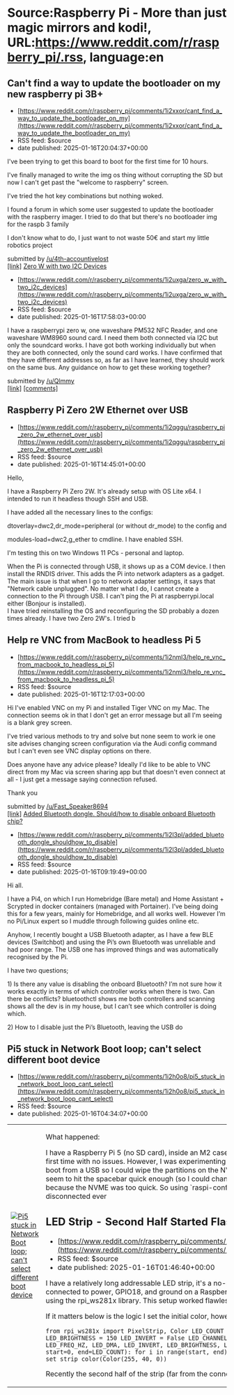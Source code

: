 # Source:Raspberry Pi - More than just magic mirrors and kodi!, URL:https://www.reddit.com/r/raspberry_pi/.rss, language:en

## Can't find a way to update the bootloader on my new raspberry pi 3B+
 - [https://www.reddit.com/r/raspberry_pi/comments/1i2xxor/cant_find_a_way_to_update_the_bootloader_on_my](https://www.reddit.com/r/raspberry_pi/comments/1i2xxor/cant_find_a_way_to_update_the_bootloader_on_my)
 - RSS feed: $source
 - date published: 2025-01-16T20:04:37+00:00

<!-- SC_OFF --><div class="md"><p>I&#39;ve been trying to get this board to boot for the first time for 10 hours.</p> <p>I&#39;ve finally managed to write the img os thing without corrupting the SD but now I can&#39;t get past the &quot;welcome to raspberry&quot; screen.</p> <p>I&#39;ve tried the hot key combinations but nothing woked.</p> <p>I found a forum in which some user suggested to update the bootloader with the raspberry imager. I tried to do that but there&#39;s no bootloader img for the raspb 3 family</p> <p>I don&#39;t know what to do, I just want to not waste 50€ and start my little robotics project </p> </div><!-- SC_ON --> &#32; submitted by &#32; <a href="https://www.reddit.com/user/4th-accountivelost"> /u/4th-accountivelost </a> <br/> <span><a href="https://www.reddit.com/r/raspberry_pi/comments/1i2xxor/cant_find_a_way_to_update_the_bootloader_on_my/">[link]</a></span> &#32; <span><a href="https://www.reddit.com/r/raspberry_pi/comments/1i2xxor/cant_find_a_way_to_upda

## Zero W with two I2C Devices
 - [https://www.reddit.com/r/raspberry_pi/comments/1i2uxga/zero_w_with_two_i2c_devices](https://www.reddit.com/r/raspberry_pi/comments/1i2uxga/zero_w_with_two_i2c_devices)
 - RSS feed: $source
 - date published: 2025-01-16T17:58:03+00:00

<!-- SC_OFF --><div class="md"><p>I have a raspberrypi zero w, one waveshare PM532 NFC Reader, and one waveshare WM8960 sound card. I need them both connected via I2C but only the soundcard works. I have got both working individually but when they are both connected, only the sound card works. I have confirmed that they have different addresses so, as far as I have learned, they should work on the same bus. Any guidance on how to get these working together?</p> </div><!-- SC_ON --> &#32; submitted by &#32; <a href="https://www.reddit.com/user/Qlmmy"> /u/Qlmmy </a> <br/> <span><a href="https://www.reddit.com/r/raspberry_pi/comments/1i2uxga/zero_w_with_two_i2c_devices/">[link]</a></span> &#32; <span><a href="https://www.reddit.com/r/raspberry_pi/comments/1i2uxga/zero_w_with_two_i2c_devices/">[comments]</a></span>

## Raspberry Pi Zero 2W Ethernet over USB
 - [https://www.reddit.com/r/raspberry_pi/comments/1i2qggu/raspberry_pi_zero_2w_ethernet_over_usb](https://www.reddit.com/r/raspberry_pi/comments/1i2qggu/raspberry_pi_zero_2w_ethernet_over_usb)
 - RSS feed: $source
 - date published: 2025-01-16T14:45:01+00:00

<!-- SC_OFF --><div class="md"><p>Hello,</p> <p>I have a Raspberry Pi Zero 2W. It&#39;s already setup with OS Lite x64. I intended to run it headless though SSH and USB.</p> <p>I have added all the necessary lines to the configs:</p> <p>dtoverlay=dwc2,dr_mode=peripheral (or without dr_mode) to the config and</p> <p>modules-load=dwc2,g_ether to cmdline. I have enabled SSH.</p> <p>I&#39;m testing this on two Windows 11 PCs - personal and laptop.</p> <p>When the Pi is connected through USB, it shows up as a COM device. I then install the RNDIS driver. This adds the Pi into network adapters as a gadget. The main issue is that when I go to network adapter settings, it says that &quot;Network cable unplugged&quot;. No matter what I do, I cannot create a connection to the Pi through USB. I can&#39;t ping the Pi at raspberrypi.local either (Bonjour is installed).<br/> I have tried reinstalling the OS and reconfiguring the SD probably a dozen times already. I have two Zero 2W&#39;s. I tried b

## Help re VNC from MacBook to headless Pi 5
 - [https://www.reddit.com/r/raspberry_pi/comments/1i2nml3/help_re_vnc_from_macbook_to_headless_pi_5](https://www.reddit.com/r/raspberry_pi/comments/1i2nml3/help_re_vnc_from_macbook_to_headless_pi_5)
 - RSS feed: $source
 - date published: 2025-01-16T12:17:03+00:00

<!-- SC_OFF --><div class="md"><p>Hi I&#39;ve enabled VNC on my Pi and installed Tiger VNC on my Mac. The connection seems ok in that I don&#39;t get an error message but all I&#39;m seeing is a blank grey screen. </p> <p>I&#39;ve tried various methods to try and solve but none seem to work ie one site advises changing screen configuration via the Audi config command but I can&#39;t even see VNC display options on there. </p> <p>Does anyone have any advice please? Ideally I&#39;d like to be able to VNC direct from my Mac via screen sharing app but that doesn&#39;t even connect at all - I just get a message saying connection refused. </p> <p>Thank you</p> </div><!-- SC_ON --> &#32; submitted by &#32; <a href="https://www.reddit.com/user/Fast_Speaker8694"> /u/Fast_Speaker8694 </a> <br/> <span><a href="https://www.reddit.com/r/raspberry_pi/comments/1i2nml3/help_re_vnc_from_macbook_to_headless_pi_5/">[link]</a></span> &#32; <span><a href="https://www.reddit.com/r/raspberry_pi/comments/1i

## Added Bluetooth dongle. Should/how to disable onboard Bluetooth chip?
 - [https://www.reddit.com/r/raspberry_pi/comments/1i2l3pl/added_bluetooth_dongle_shouldhow_to_disable](https://www.reddit.com/r/raspberry_pi/comments/1i2l3pl/added_bluetooth_dongle_shouldhow_to_disable)
 - RSS feed: $source
 - date published: 2025-01-16T09:19:49+00:00

<!-- SC_OFF --><div class="md"><p>Hi all. </p> <p>I have a Pi4, on which I run Homebridge (Bare metal) and Home Assistant + Scrypted in docker containers (managed with Portainer). I’ve being doing this for a few years, mainly for Homebridge, and all works well. However I’m no Pi/Linux expert so I muddle through following guides online etc. </p> <p>Anyhow, I recently bought a USB Bluetooth adapter, as I have a few BLE devices (Switchbot) and using the Pi’s own Bluetooth was unreliable and had poor range. The USB one has improved things and was automatically recognised by the Pi. </p> <p>I have two questions;</p> <p>1) Is there any value is disabling the onboard Bluetooth? I’m not sure how it works exactly in terms of which controller works when there is two. Can there be conflicts? bluetoothctl shows me both controllers and scanning shows all the dev is in my house, but I can’t see which controller is doing which. </p> <p>2) How to I disable just the Pi’s Bluetooth, leaving the USB do

## Pi5 stuck in Network Boot loop; can't select different boot device
 - [https://www.reddit.com/r/raspberry_pi/comments/1i2h0o8/pi5_stuck_in_network_boot_loop_cant_select](https://www.reddit.com/r/raspberry_pi/comments/1i2h0o8/pi5_stuck_in_network_boot_loop_cant_select)
 - RSS feed: $source
 - date published: 2025-01-16T04:34:07+00:00

<table> <tr><td> <a href="https://www.reddit.com/r/raspberry_pi/comments/1i2h0o8/pi5_stuck_in_network_boot_loop_cant_select/"> <img src="https://a.thumbs.redditmedia.com/xCx7qRcp2ouncE4Q8ZIhEWz9n5gWN4vtAuAKgX7Z648.jpg" alt="Pi5 stuck in Network Boot loop; can't select different boot device" title="Pi5 stuck in Network Boot loop; can't select different boot device" /> </a> </td><td> <!-- SC_OFF --><div class="md"><p>What happened:</p> <p>I have a Raspberry Pi 5 (no SD card), inside an M2 case with a 1TB NVME drive. I installed Raspberry Pi OS the first time with no issues. However, I was experimenting and decided I wanted a fresh OS install. I was trying to boot from a USB so I could wipe the partitions on the NVME drive and install fresh. The problem was I couldn&#39;t seem to hit the spacebar quick enough (so I could change the boot device) when the bootloader started because the NVME was too quick. So using `raspi-config` I changed the boot priority to network and disconnected ever

## LED Strip - Second Half Started Flashing Red and Green
 - [https://www.reddit.com/r/raspberry_pi/comments/1i2duaz/led_strip_second_half_started_flashing_red_and](https://www.reddit.com/r/raspberry_pi/comments/1i2duaz/led_strip_second_half_started_flashing_red_and)
 - RSS feed: $source
 - date published: 2025-01-16T01:46:40+00:00

<!-- SC_OFF --><div class="md"><p>I have a relatively long addressable LED strip, it&#39;s a no-name strip. Has 3 cables, power, data, ground. They are connected to power, GPIO18, and ground on a Raspberry Pi Zero W. I have a Python script running to control it using the rpi_ws281x library. This setup worked flawlessly for over a month. </p> <p>If it matters below is the logic I set the initial color, however I change it throughout the script.</p> <pre><code>from rpi_ws281x import PixelStrip, Color LED_COUNT = 180 LED_PIN = 18 LED_FREQ_HZ = 800000 LED_DMA = 10 LED_BRIGHTNESS = 150 LED_INVERT = False LED_CHANNEL = 0 strip = PixelStrip(LED_COUNT, LED_PIN, LED_FREQ_HZ, LED_DMA, LED_INVERT, LED_BRIGHTNESS, LED_CHANNEL) strip.begin() def set_strip_color(color, start=0, end=LED_COUNT): for i in range(start, end): strip.setPixelColor(i, color) strip.show() set_strip_color(Color(255, 40, 0)) </code></pre> <p>Recently the second half of the strip (far from the connection) started randomly fli

